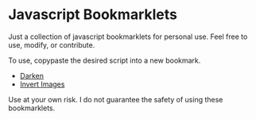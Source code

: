# Javascript Bookmarklets

Just a collection of javascript bookmarklets for personal use. Feel free to use, modify, or contribute.

To use, copypaste the desired script into a new bookmark.

* [Darken](bookmarklets/darken.js)
* [Invert Images](bookmarklets/invert-images.js)

Use at your own risk. I do not guarantee the safety of using these bookmarklets.
